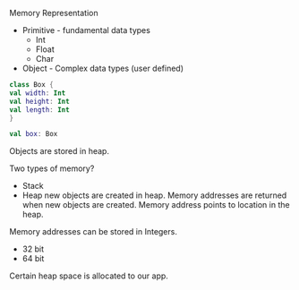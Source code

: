 Memory Representation
- Primitive - fundamental data types 
	- Int
	- Float
	- Char
- Object - Complex data types (user defined)

```kotlin
class Box {
val width: Int
val height: Int
val length: Int
}
```

```kotlin
val box: Box
```

Objects are stored in heap. 

Two types of memory?
- Stack
- Heap
new objects are created in heap. Memory addresses are returned when new objects are created. Memory address points to location in the heap. 

Memory addresses can be stored in Integers. 
- 32 bit 
- 64 bit

Certain heap space is allocated to our app. 


